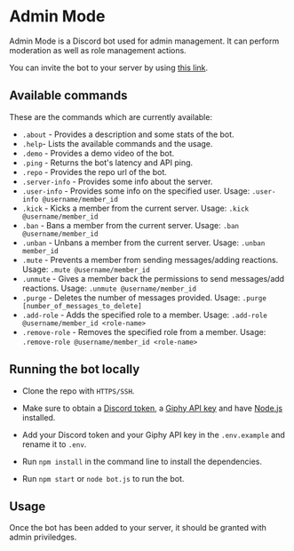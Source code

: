# Admin Mode

Admin Mode is a Discord bot used for admin management. It can perform moderation as well as role management actions.

You can invite the bot to your server by using [this link](https://discord.com/oauth2/authorize?client_id=715577789612556408&scope=bot&permissions=8).

## Available commands

These are the commands which are currently available:
- `.about` - Provides a description and some stats of the bot.
- `.help`- Lists the available commands and the usage.
- `.demo` - Provides a demo video of the bot.
- `.ping` - Returns the bot's latency and API ping.
- `.repo` - Provides the repo url of the bot.
- `.server-info` - Provides some info about the server.
- `.user-info` - Provides some info on the specified user.
    Usage: `.user-info @username/member_id`
- `.kick` - Kicks a member from the current server.
    Usage: `.kick @username/member_id`
- `.ban` - Bans a member from the current server.
    Usage: `.ban @username/member_id`
- `.unban` - Unbans a member from the current server.
    Usage: `.unban member_id`
- `.mute` - Prevents a member from sending messages/adding reactions.
    Usage: `.mute @username/member_id`
- `.unmute` - Gives a member back the permissions to send messages/add reactions.
    Usage: `.unmute @username/member_id`
- `.purge` - Deletes the number of messages provided.
    Usage: `.purge [number_of_messages_to_delete]`
- `.add-role` - Adds the specified role to a member.
    Usage: `.add-role @username/member_id <role-name>`
- `.remove-role` - Removes the specified role from a member.
    Usage: `.remove-role @username/member_id <role-name>`

## Running the bot locally

- Clone the repo with `HTTPS/SSH`.

- Make sure to obtain a [Discord token](https://discord.com/developers/applications/), a [Giphy API key](https://developers.giphy.com/dashboard/) and have [Node.js](https://nodejs.org/) installed.

- Add your Discord token and your Giphy API key in the `.env.example` and rename it to `.env`.

- Run `npm install` in the command line to install the dependencies.

- Run `npm start` or `node bot.js` to run the bot.

## Usage

Once the bot has been added to your server, it should be granted with admin priviledges.